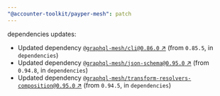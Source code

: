 ```yaml
---
"@accounter-toolkit/payper-mesh": patch
---
```

dependencies updates:
  - Updated dependency [`@graphql-mesh/cli@0.86.0` ↗︎](https://www.npmjs.com/package/@graphql-mesh/cli/v/0.86.0) (from `0.85.5`, in `dependencies`)
  - Updated dependency [`@graphql-mesh/json-schema@0.95.0` ↗︎](https://www.npmjs.com/package/@graphql-mesh/json-schema/v/0.95.0) (from `0.94.8`, in `dependencies`)
  - Updated dependency [`@graphql-mesh/transform-resolvers-composition@0.95.0` ↗︎](https://www.npmjs.com/package/@graphql-mesh/transform-resolvers-composition/v/0.95.0) (from `0.94.5`, in `dependencies`)

